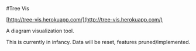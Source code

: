 #Tree Vis

[http://tree-vis.herokuapp.com/](http://tree-vis.herokuapp.com/)

A diagram visualization tool.

This is currently in infancy.  Data will be reset, features pruned/implemented.